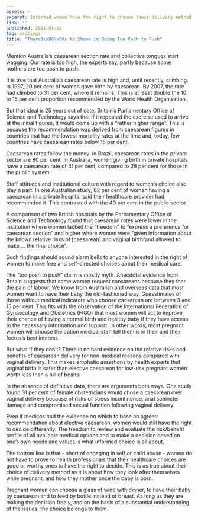```yaml
---
assets: ~
excerpt: Informed women have the right to choose their delivery method
link: ''
published: 2011-01-02
tag: writings
title: "Thereâ\x80\x99s No Shame in Being Too Posh to Push"
---
```

Mention Australia’s caesarean section rate and collective tongues start
wagging. Our rate is too high, the experts say, partly because some
mothers are too posh to push.

It is true that Australia’s caesarean rate is high and, until recently,
climbing. In 1997, 20 per cent of women gave birth by caesarean. By
2007, the rate had climbed to 31 per cent, where it remains. This is at
least double the 10 to 15 per cent proportion recommended by the World
Health Organisation.

But that ideal is 25 years out of date. Britain’s Parliamentary Office
of Science and Technology says that if it repeated the exercise used to
arrive at the initial figures, it would come up with a “rather higher
range”. This is because the recommendation was derived from caesarean
figures in countries that had the lowest mortality rates at the time
and, today, few countries have caesarean rates below 15 per cent.

Caesarean rates follow the money. In Brazil, caesarean rates in the
private sector are 80 per cent. In Australia, women giving birth in
private hospitals have a caesarean rate of 41 per cent, compared to 28
per cent for those in the public system.

Staff attitudes and institutional culture with regard to women’s choice
also play a part. In one Australian study, 62 per cent of women having a
caesarean in a private hospital said their healthcare provider had
recommended it. This contrasted with the 40 per cent in the public
sector.

A comparison of two British hospitals by the Parliamentary Office of
Science and Technology found that caesarean rates were lower in the
institution where women lacked the “freedom” to “express a preference
for caesarean section” and higher where women were “given information
about the known relative risks of [caesarean] and vaginal birth”and
allowed to make … the final choice".

Such findings should sound alarm bells to anyone interested in the right
of women to make free and self-directed choices about their medical
care.

The “too posh to push” claim is mostly myth. Anecdotal evidence from
Britain suggests that some women request caesareans because they fear
the pain of labour. We know from Australian and overseas data that most
women want to have their baby the old-fashioned way. Guesstimates of
those without medical indicators who choose caesarean are between 3 and
15 per cent. This fits with the observation of the International
Federation of Gynaecology and Obstetrics (FIGO) that most women will act
to improve their chance of having a normal birth and healthy baby if
they have access to the necessary information and support. In other
words, most pregnant women will choose the option medical staff tell
them is in their and their foetus’s best interest.

But what if they don’t? There is no hard evidence on the relative risks
and benefits of caesarean delivery for non-medical reasons compared with
vaginal delivery. This makes emphatic assertions by health experts that
vaginal birth is safer than elective caesarean for low-risk pregnant
women worth less than a hill of beans.

In the absence of definitive data, there are arguments both ways. One
study found 31 per cent of female obstetricians would chose a caesarean
over vaginal delivery because of risks of stress incontinence, anal
sphincter damage and compromised sexual function following vaginal
delivery.

Even if medicos had the evidence on which to base an agreed
recommendation about elective caesarean, women would still have the
right to decide differently. The freedom to review and evaluate the
risk/benefit profile of all available medical options and to make a
decision based on one’s own needs and values is what informed choice is
all about.

The bottom line is that - short of engaging in self or child abuse -
women do not have to prove to health professionals that their healthcare
choices are good or worthy ones to have the right to decide. This is as
true about their choice of delivery method as it is about how they look
after themselves while pregnant, and how they mother once the baby is
born.

Pregnant women can choose a glass of wine with dinner, to have their
baby by caesarean and to feed by bottle instead of breast. As long as
they are making the decision freely, and on the basis of a substantial
understanding of the issues, the choice belongs to them.